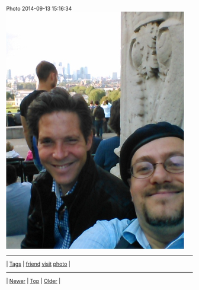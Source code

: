 <!--
title: Photo 2014-09-13 15
date: 2020-06-28T15:02:25.123Z
tags: friend, visit, photo
-->












Photo 2014-09-13 15:16:34
![](97387216287-0.jpg)

<!--BOTTOM-POST-NAVIGATION-->
---

| [Tags](tags.md) | [friend](tag-friend.md) [visit](tag-visit.md) [photo](tag-photo.md) |

---

| [Newer](96882209022.md) | [Top](index.md) | [Older](97387809067.md) |